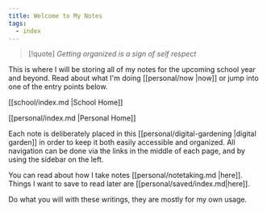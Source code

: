 ```yaml
---
title: Welcome to My Notes
tags:
  - index
---
```


>[!quote] *Getting organized is a sign of self respect*

This is where I will be storing all of my notes for the upcoming school year and beyond. Read about what I'm doing [[personal/now |now]] or jump into one of the entry points below.

[[school/index.md |School Home]]

[[personal/index.md |Personal Home]]

Each note is deliberately placed in this [[personal/digital-gardening |digital garden]] in order to keep it both easily accessible and organized. All navigation can be done via the links in the middle of each page, and by using the sidebar on the left. 

You can read about how I take notes [[personal/notetaking.md |here]]. Things I want to save to read later are [[personal/saved/index.md|here]].  

Do what you will with these writings, they are mostly for my own usage. 